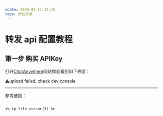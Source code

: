 ```yaml
---
cdate: 2025-01-11 14:35
tags: 原创文章 
---
```


# 转发 api 配置教程

## 第一步 购买 APIKey

打开[ChatAnywhere](https://api.chatanywhere.tech/#/shop)网站你会看到如下界面：

⚠️upload failed, check dev console


---

参考链接：

```

<% tp.file.cursor(3) %>

```